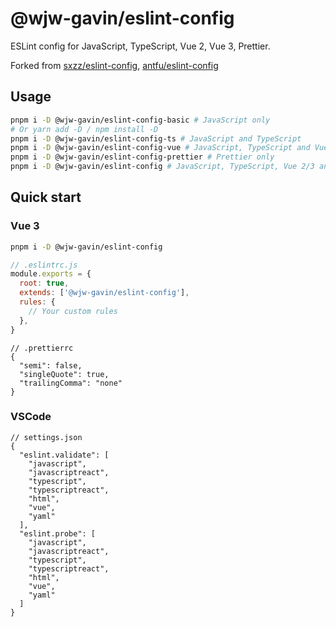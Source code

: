 # @wjw-gavin/eslint-config

ESLint config for JavaScript, TypeScript, Vue 2, Vue 3, Prettier.

Forked from [sxzz/eslint-config](https://github.com/sxzz/eslint-config), 
[antfu/eslint-config](https://github.com/antfu/eslint-config)

## Usage

```bash
pnpm i -D @wjw-gavin/eslint-config-basic # JavaScript only
# Or yarn add -D / npm install -D
pnpm i -D @wjw-gavin/eslint-config-ts # JavaScript and TypeScript
pnpm i -D @wjw-gavin/eslint-config-vue # JavaScript, TypeScript and Vue 2/3 (Auto detect)
pnpm i -D @wjw-gavin/eslint-config-prettier # Prettier only
pnpm i -D @wjw-gavin/eslint-config # JavaScript, TypeScript, Vue 2/3 and Prettier
```

## Quick start

### Vue 3

```bash
pnpm i -D @wjw-gavin/eslint-config
```

```javascript
// .eslintrc.js
module.exports = {
  root: true,
  extends: ['@wjw-gavin/eslint-config'],
  rules: {
    // Your custom rules
  },
}
```

```jsonc
// .prettierrc
{
  "semi": false,
  "singleQuote": true,
  "trailingComma": "none"
}
```

### VSCode

```jsonc
// settings.json
{
  "eslint.validate": [
    "javascript",
    "javascriptreact",
    "typescript",
    "typescriptreact",
    "html",
    "vue",
    "yaml"
  ],
  "eslint.probe": [
    "javascript",
    "javascriptreact",
    "typescript",
    "typescriptreact",
    "html",
    "vue",
    "yaml"
  ]
}
```
